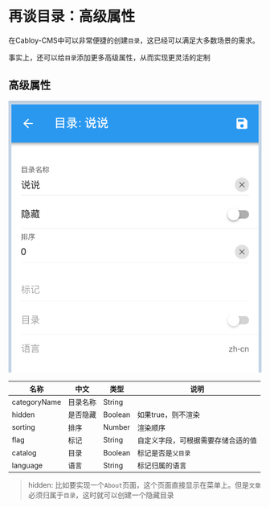 # 再谈目录：高级属性

在Cabloy-CMS中可以非常便捷的创建`目录`，这已经可以满足大多数场景的需求。

事实上，还可以给`目录`添加更多高级属性，从而实现更灵活的定制

## 高级属性

![](../../../assets/images/cms/16.png)

|名称|中文|类型|说明|
|-|-|-|-|
|categoryName|目录名称|String||
|hidden|是否隐藏|Boolean|如果true，则不渲染|
|sorting|排序|Number|渲染顺序|
|flag|标记|String|自定义字段，可根据需要存储合适的值|
|catalog|目录|Boolean|标记是否是`父目录`|
|language|语言|String|标记归属的语言|

> hidden: 比如要实现一个`About`页面，这个页面直接显示在菜单上。但是`文章`必须归属于`目录`，这时就可以创建一个隐藏目录


